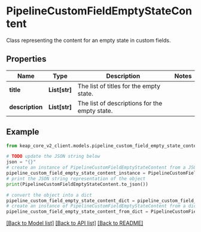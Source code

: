 # PipelineCustomFieldEmptyStateContent

Class representing the content for an empty state in custom fields.

## Properties

Name | Type | Description | Notes
------------ | ------------- | ------------- | -------------
**title** | **List[str]** | The list of titles for the empty state. | 
**description** | **List[str]** | The list of descriptions for the empty state. | 

## Example

```python
from keap_core_v2_client.models.pipeline_custom_field_empty_state_content import PipelineCustomFieldEmptyStateContent

# TODO update the JSON string below
json = "{}"
# create an instance of PipelineCustomFieldEmptyStateContent from a JSON string
pipeline_custom_field_empty_state_content_instance = PipelineCustomFieldEmptyStateContent.from_json(json)
# print the JSON string representation of the object
print(PipelineCustomFieldEmptyStateContent.to_json())

# convert the object into a dict
pipeline_custom_field_empty_state_content_dict = pipeline_custom_field_empty_state_content_instance.to_dict()
# create an instance of PipelineCustomFieldEmptyStateContent from a dict
pipeline_custom_field_empty_state_content_from_dict = PipelineCustomFieldEmptyStateContent.from_dict(pipeline_custom_field_empty_state_content_dict)
```
[[Back to Model list]](../README.md#documentation-for-models) [[Back to API list]](../README.md#documentation-for-api-endpoints) [[Back to README]](../README.md)


